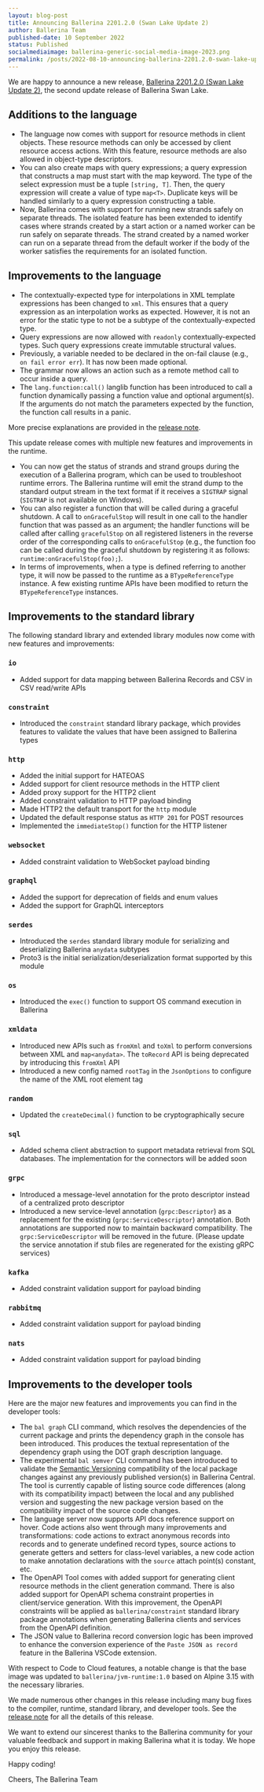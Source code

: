 ```yaml
---
layout: blog-post
title: Announcing Ballerina 2201.2.0 (Swan Lake Update 2)
author: Ballerina Team
published-date: 10 September 2022
status: Published
socialmediaimage: ballerina-generic-social-media-image-2023.png
permalink: /posts/2022-08-10-announcing-ballerina-2201.2.0-swan-lake-update-2/
---
```


<style>.cBlogContent p{white-space: break-spaces !important;}</style>

We are happy to announce a new release, [Ballerina 2201.2.0 (Swan Lake Update 2)](https://ballerina.io/downloads/), the second update release of Ballerina Swan Lake.

## Additions to the language

- The language now comes with support for resource methods in client objects. These resource methods can only be accessed by client resource access actions. With this feature, resource methods are also allowed in object-type descriptors.
- You can also create maps with query expressions; a query expression that constructs a map must start with the map keyword. The type of the select expression must be a tuple `[string, T]`. Then, the query expression will create a value of type `map<T>`. Duplicate keys will be handled similarly to a query expression constructing a table.
- Now, Ballerina comes with support for running new strands safely on separate threads. The isolated feature has been extended to identify cases where strands created by a start action or a named worker can be run safely on separate threads. The strand created by a named worker can run on a separate thread from the default worker if the body of the worker satisfies the requirements for an isolated function.

## Improvements to the language

- The contextually-expected type for interpolations in XML template expressions has been changed to `xml`. This ensures that a query expression as an interpolation works as expected. However, it is not an error for the static type to not be a subtype of the contextually-expected type.
- Query expressions are now allowed with `readonly` contextually-expected types. Such query expressions create immutable structural values.
- Previously, a variable needed to be declared in the on-fail clause (e.g., `on fail error err`). It has now been made optional.
- The grammar now allows an action such as a remote method call to occur inside a query.
- The `lang.function:call()` langlib function has been introduced to call a function dynamically passing a function value and optional argument(s). If the arguments do not match the parameters expected by the function, the function call results in a panic.

More precise explanations are provided in the [release note](https://ballerina.io/downloads/swan-lake-release-notes/swan-lake-2201.2.0).

This update release comes with multiple new features and improvements in the runtime.

- You can now get the status of strands and strand groups during the execution of a Ballerina program, which can be used to troubleshoot runtime errors. The Ballerina runtime will emit the strand dump to the standard output stream in the text format if it receives a `SIGTRAP` signal (`SIGTRAP` is not available on Windows).
- You can also register a function that will be called during a graceful shutdown. A call to `onGracefulStop` will result in one call to the handler function that was passed as an argument; the handler functions will be called after calling `gracefulStop` on all registered listeners in the reverse order of the corresponding calls to `onGracefulStop` (e.g., the function foo can be called during the graceful shutdown by registering it as follows: `runtime:onGracefulStop(foo);`).
- In terms of improvements, when a type is defined referring to another type, it will now be passed to the runtime as a `BTypeReferenceType` instance. A few existing runtime APIs have been modified to return the `BTypeReferenceType` instances.

## Improvements to the standard library

The following standard library and extended library modules now come with new features and improvements: 

### `io`

- Added support for data mapping between Ballerina Records and CSV in CSV read/write APIs

### `constraint`

- Introduced the `constraint` standard library package, which provides features to validate the values that have been assigned to Ballerina types

### `http`

- Added the initial support for HATEOAS
- Added support for client resource methods in the HTTP client
- Added proxy support for the HTTP2 client
- Added constraint validation to HTTP payload binding
- Made HTTP2 the default transport for the `http` module
- Updated the default response status as `HTTP 201` for POST resources
- Implemented the `immediateStop()` function for the HTTP listener

### `websocket`

- Added constraint validation to WebSocket payload binding

### `graphql`

- Added the support for deprecation of fields and enum values
- Added the support for GraphQL interceptors

### `serdes`

- Introduced the `serdes` standard library module for serializing and deserializing Ballerina `anydata` subtypes
- Proto3 is the initial serialization/deserialization format supported by this module

### `os`

- Introduced the `exec()` function to support OS command execution in Ballerina

### `xmldata`

- Introduced new APIs such as `fromXml` and `toXml` to perform conversions between XML and `map<anydata>`. The `toRecord` API is being deprecated by introducing this `fromXml` API
- Introduced a new config named `rootTag` in the `JsonOptions` to configure the name of the XML root element tag

### `random`

- Updated the `createDecimal()` function to be cryptographically secure

### `sql`

- Added schema client abstraction to support metadata retrieval from SQL databases. The implementation for the connectors will be added soon

### `grpc`

- Introduced a message-level annotation for the proto descriptor instead of a centralized proto descriptor
- Introduced a new service-level annotation (`grpc:Descriptor`) as a replacement for the existing (`grpc:ServiceDescriptor`) annotation. Both annotations are supported now to maintain backward compatibility. The `grpc:ServiceDescriptor` will be removed in the future. (Please update the service annotation if stub files are regenerated for the existing gRPC services)

### `kafka`

- Added constraint validation support for payload binding

### `rabbitmq` 

- Added constraint validation support for payload binding

### `nats`

- Added constraint validation support for payload binding

## Improvements to the developer tools

Here are the major new features and improvements you can find in the developer tools:  

- The `bal graph` CLI command, which resolves the dependencies of the current package and prints the dependency graph in the console has been introduced. This produces the textual representation of the dependency graph using the DOT graph description language.
- The experimental `bal semver` CLI command has been introduced to validate the [Semantic Versioning](https://semver.org/) compatibility of the local package changes against any previously published version(s) in Ballerina Central. The tool is currently capable of listing source code differences (along with its compatibility impact) between the local and any published version and suggesting the new package version based on the compatibility impact of the source code changes.
- The language server now supports API docs reference support on hover. Code actions also went through many improvements and transformations: code actions to extract anonymous records into records and to generate undefined record types, source actions to generate getters and setters for class-level variables, a new code action to make annotation declarations with the `source` attach point(s) constant, etc.  
- The OpenAPI Tool comes with added support for generating client resource methods in the client generation command. There is also added support for OpenAPI schema constraint properties in client/service generation. With this improvement, the OpenAPI constraints will be applied as `ballerina/constraint` standard library package annotations when generating Ballerina clients and services from the OpenAPI definition. 
- The JSON value to Ballerina record conversion logic has been improved to enhance the conversion experience of the `Paste JSON as record` feature in the Ballerina VSCode extension.

With respect to Code to Cloud features, a notable change is that the base image was updated to `ballerina/jvm-runtime:1.0` based on Alpine 3.15 with the necessary libraries.

We made numerous other changes in this release including many bug fixes to the compiler, runtime, standard library, and developer tools. See the [release note](https://ballerina.io/downloads/swan-lake-release-notes/swan-lake-2201.2.0) for all the details of this release. 

We want to extend our sincerest thanks to the Ballerina community for your valuable feedback and support in making Ballerina what it is today. We hope you enjoy this release.

Happy coding! 

Cheers, 
The Ballerina Team